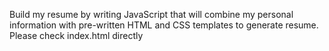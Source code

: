 Build my resume by writing JavaScript that will combine my personal information with pre-written HTML and CSS templates to generate resume.
Please check index.html directly
